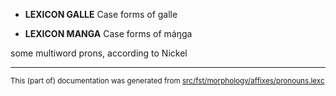 

* **LEXICON GALLE** Case forms of galle

* **LEXICON MANGA**  Case forms of máŋga

some multiword prons, according to Nickel

* * *

<small>This (part of) documentation was generated from [src/fst/morphology/affixes/pronouns.lexc](https://github.com/giellalt/lang-sme/blob/main/src/fst/morphology/affixes/pronouns.lexc)</small>
